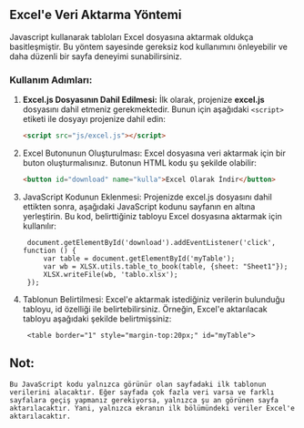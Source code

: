## Excel'e Veri Aktarma Yöntemi

Javascript kullanarak tabloları Excel dosyasına aktarmak oldukça basitleşmiştir. Bu yöntem sayesinde gereksiz kod kullanımını önleyebilir ve daha düzenli bir sayfa deneyimi sunabilirsiniz.

### Kullanım Adımları:

1. **Excel.js Dosyasının Dahil Edilmesi:**
   İlk olarak, projenize **excel.js** dosyasını dahil etmeniz gerekmektedir. Bunun için aşağıdaki `<script>` etiketi ile dosyayı projenize dahil edin:
   ```html
   <script src="js/excel.js"></script>

2. Excel Butonunun Oluşturulması: Excel dosyasına veri aktarmak için bir buton oluşturmalısınız. Butonun HTML kodu şu şekilde olabilir:
    ```html
    <button id="download" name="kulla">Excel Olarak İndir</button>

3. JavaScript Kodunun Eklenmesi: Projenizde excel.js dosyasını dahil ettikten sonra, aşağıdaki JavaScript kodunu sayfanın en altına yerleştirin. Bu kod, belirttiğiniz tabloyu Excel dosyasına aktarmak için kullanılır:

        document.getElementById('download').addEventListener('click', function () {
            var table = document.getElementById('myTable');
            var wb = XLSX.utils.table_to_book(table, {sheet: "Sheet1"});
            XLSX.writeFile(wb, 'tablo.xlsx');
        });

4. Tablonun Belirtilmesi: Excel'e aktarmak istediğiniz verilerin bulunduğu tabloyu, id özelliği ile belirtebilirsiniz. Örneğin, Excel'e aktarılacak tabloyu aşağıdaki şekilde belirtmişsiniz:
 
        <table border="1" style="margin-top:20px;" id="myTable">


## Not:

    Bu JavaScript kodu yalnızca görünür olan sayfadaki ilk tablonun verilerini alacaktır. Eğer sayfada çok fazla veri varsa ve farklı sayfalara geçiş yapmanız gerekiyorsa, yalnızca şu an görünen sayfa aktarılacaktır. Yani, yalnızca ekranın ilk bölümündeki veriler Excel'e aktarılacaktır.


